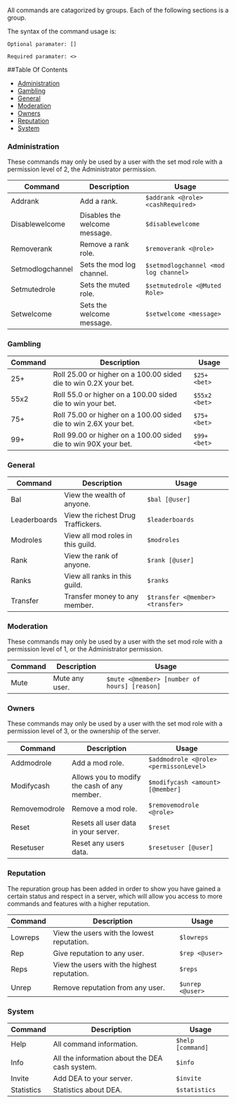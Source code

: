 All commands are catagorized by groups. Each of the following sections is a group.

The syntax of the command usage is:

`Optional paramater: []`

`Required paramater: <>`

##Table Of Contents
- [Administration](#administration)
- [Gambling](#gambling)
- [General](#general)
- [Moderation](#moderation)
- [Owners](#owners)
- [Reputation](#reputation)
- [System](#system)

### Administration

These commands may only be used by a user with the set mod role with a permission level of 2, the Administrator permission.

Command | Description | Usage
---------------- | --------------| -------
Addrank|Add a rank.|`$addrank <@role> <cashRequired>`
Disablewelcome|Disables the welcome message.|`$disablewelcome`
Removerank|Remove a rank role.|`$removerank <@role>`
Setmodlogchannel|Sets the mod log channel.|`$setmodlogchannel <mod log channel>`
Setmutedrole|Sets the muted role.|`$setmutedrole <@Muted Role>`
Setwelcome|Sets the welcome message.|`$setwelcome <message>`

### Gambling
Command | Description | Usage
---------------- | --------------| -------
25+|Roll 25.00 or higher on a 100.00 sided die to win 0.2X your bet.|`$25+ <bet>`
55x2|Roll 55.0 or higher on a 100.00 sided die to win your bet.|`$55x2 <bet>`
75+|Roll 75.00 or higher on a 100.00 sided die to win 2.6X your bet.|`$75+ <bet>`
99+|Roll 99.00 or higher on a 100.00 sided die to win 90X your bet.|`$99+ <bet>`

### General
Command | Description | Usage
---------------- | --------------| -------
Bal|View the wealth of anyone.|`$bal [@user]`
Leaderboards|View the richest Drug Traffickers.|`$leaderboards`
Modroles|View all mod roles in this guild.|`$modroles`
Rank|View the rank of anyone.|`$rank [@user]`
Ranks|View all ranks in this guild.|`$ranks`
Transfer|Transfer money to any member.|`$transfer <@member> <transfer>`

### Moderation

These commands may only be used by a user with the set mod role with a permission level of 1, or the Administrator permission.

Command | Description | Usage
---------------- | --------------| -------
Mute|Mute any user.|`$mute <@member> [number of hours] [reason]`

### Owners

These commands may only be used by a user with the set mod role with a permission level of 3, or the ownership of the server.

Command | Description | Usage
---------------- | --------------| -------
Addmodrole|Add a mod role.|`$addmodrole <@role> <permissonLevel>`
Modifycash|Allows you to modify the cash of any member.|`$modifycash <amount> [@member]`
Removemodrole|Remove a mod role.|`$removemodrole <@role>`
Reset|Resets all user data in your server.|`$reset`
Resetuser|Reset any users data.|`$resetuser [@user]`

### Reputation

The repuration group has been added in order to show you have gained a certain status and respect in a server, which will allow you access to more commands and features with a higher reputation.

Command | Description | Usage
---------------- | --------------| -------
Lowreps|View the users with the lowest reputation.|`$lowreps`
Rep|Give reputation to any user.|`$rep <@user>`
Reps|View the users with the highest reputation.|`$reps`
Unrep|Remove reputation from any user.|`$unrep <@user>`

### System
Command | Description | Usage
---------------- | --------------| -------
Help|All command information.|`$help [command]`
Info|All the information about the DEA cash system.|`$info`
Invite|Add DEA to your server.|`$invite`
Statistics|Statistics about DEA.|`$statistics`

